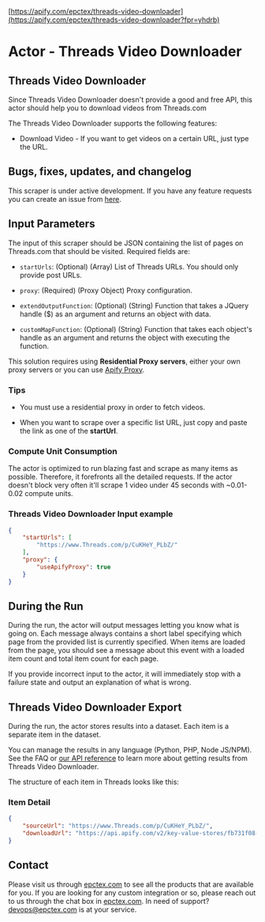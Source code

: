 [https://apify.com/epctex/threads-video-downloader](https://apify.com/epctex/threads-video-downloader?fpr=yhdrb)

# Actor - Threads Video Downloader

## Threads Video Downloader

Since Threads Video Downloader doesn't provide a good and free API, this actor should help you to download videos from Threads.com

The Threads Video Downloader supports the following features:

-   Download Video - If you want to get videos on a certain URL, just type the URL.

## Bugs, fixes, updates, and changelog

This scraper is under active development. If you have any feature requests you can create an issue from [here](https://github.com/epctex/threads-video-downloader/issues).


## Input Parameters

The input of this scraper should be JSON containing the list of pages on Threads.com that should be visited. Required fields are:

- `startUrls`: (Optional) (Array) List of Threads URLs. You should only provide post URLs.

- `proxy`: (Required) (Proxy Object) Proxy configuration.

- `extendOutputFunction`: (Optional) (String) Function that takes a JQuery handle ($) as an argument and returns an object with data.

- `customMapFunction`: (Optional) (String) Function that takes each object's handle as an argument and returns the object with executing the function.

This solution requires using **Residential Proxy servers**, either your own proxy servers or you can use [Apify Proxy](https://www.apify.com/docs/proxy).

### Tips

- You must use a residential proxy in order to fetch videos. 

- When you want to scrape over a specific list URL, just copy and paste the link as one of the **startUrl**.

### Compute Unit Consumption

The actor is optimized to run blazing fast and scrape as many items as possible. Therefore, it forefronts all the detailed requests. If the actor doesn't block very often it'll scrape 1 video under 45 seconds with ~0.01-0.02 compute units.

### Threads Video Downloader Input example

```json
{
    "startUrls": [
        "https://www.Threads.com/p/CuKHeY_PLbZ/"
    ],
    "proxy": {
        "useApifyProxy": true
    }
}
```

## During the Run

During the run, the actor will output messages letting you know what is going on. Each message always contains a short label specifying which page from the provided list is currently specified.
When items are loaded from the page, you should see a message about this event with a loaded item count and total item count for each page.

If you provide incorrect input to the actor, it will immediately stop with a failure state and output an explanation of what is wrong.

## Threads Video Downloader Export

During the run, the actor stores results into a dataset. Each item is a separate item in the dataset.

You can manage the results in any language (Python, PHP, Node JS/NPM). See the FAQ or <a href="https://www.apify.com/docs/api" target="blank">our API reference</a> to learn more about getting results from Threads Video Downloader.

The structure of each item in Threads looks like this:

### Item Detail

```json
{
	"sourceUrl": "https://www.Threads.com/p/CuKHeY_PLbZ/",
	"downloadUrl": "https://api.apify.com/v2/key-value-stores/fb731f08-ed1b-4b59-8774-4ef2ab7dd261/records/c5cb8c4312b750252ac72f9e3cacdd30"
}
```

## Contact
Please visit us through [epctex.com](https://epctex.com) to see all the products that are available for you. If you are looking for any custom integration or so, please reach out to us through the chat box in [epctex.com](https://epctex.com). In need of support? [devops@epctex.com](mailto:devops@epctex.com) is at your service.
